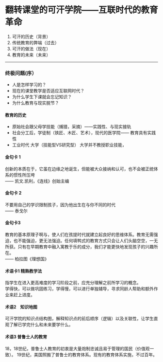 # 翻转课堂的可汗学院——互联时代的教育革命
1. 可汗的历史（背景）  
2. 传统教育的弊端（过去）  
3. 可汗的做法（现在）  
4. 教育的未来（未来）  
******************************
### 终极问题(序）  
* 人是怎样学习的？
* 现在的课堂教学是否适应互联网时代？
* 为什么学生下课就会忘记知识？  
* 为什么教育与现实脱节？

#### 教育的历史
* 原始社会跟父母学技能（捕猎，采摘）——实践性、与现实接轨
* 社会分工后，学徒制（铁匠、木匠、艺术），现代的医学院—— 教育具有实践性
* 工业时代 大学（技能型VS研究型）
大学并不教授职业技能，
#### 金句卡 1
创新的本质在于，它虽在边缘之地诞生，但能被大众接纳和认可，也不会被正统体系的惯性所压垮  
—— 凯文.凯利，《连线》创始主编
#### 金句卡 2
不要用自己的学识限制孩子，因为他出生在与你不同的时代  
—— 泰戈尔
#### 金句卡3 
教育的基本原理子啊与，使人们在孩提时代就建立起良好的思维体系。教育无需强迫，也不能强迫，更无法强迫。任何填鸭式的教育方式只会让人们头脑空空，一无所获。只有在早期教育中融入寓教于乐的成分，我们才能更快地发现孩子的兴趣所在。   
—— 柏拉图《理想国》

#### 术语卡1 **精熟教学法**  
指学生在进入更高难度的学习阶段之前，应充分理解之前所学习的概念。  
学得快，可以做巩固练习，学得慢，可以进行单独辅导，寻求同龄人帮助和额外作业来赶上进度。 
#### 术语2    **知识地图**   
可汗学院的知识点结构图，解释知识点的前后顺序（逻辑）以及关联性，让学生直观了解已学完什么和未来要学什么。 
#### 术语3 普鲁士人的教育  
18，18世纪，普鲁士人教育的初衷是大量炮制忠诚且易于管理的国民（价值观一致）。 19世纪，美国照搬了普鲁士的教育体系。现有的教育体系实施，不过百年。
